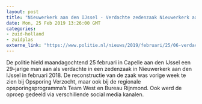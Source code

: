 ```yaml
---
layout: post
title: "Nieuwerkerk aan den IJssel - Verdachte zedenzaak Nieuwerkerk aan den IJssel aangehouden"
date: Mon, 25 Feb 2019 13:26:00 GMT
categories: 
- zuid-holland 
- zuidplas 
externe_link: "https://www.politie.nl/nieuws/2019/februari/25/06-verdachte-zedenzaak-nieuwerkerk-aan-den-ijssel-aangehouden.html"
---
```


De politie hield maandagochtend 25 februari in Capelle aan den IJssel een 29-jarige man aan als verdachte in een zedenzaak in Nieuwerkerk aan den IJssel in februari 2018.
De reconstructie van de zaak was vorige week te zien bij Opsporing Verzocht, maar ook bij de regionale opsporingsprogramma’s Team West en Bureau Rijnmond. Ook werd de oproep gedeeld via verschillende social media kanalen.
